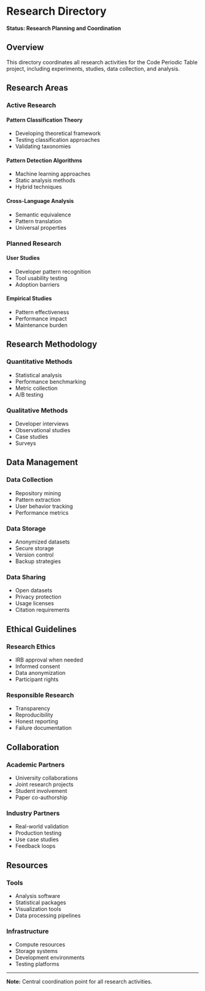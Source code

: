 # Research Directory

**Status: Research Planning and Coordination**

## Overview

This directory coordinates all research activities for the Code Periodic Table project, including experiments, studies, data collection, and analysis.

## Research Areas

### Active Research

#### Pattern Classification Theory
- Developing theoretical framework
- Testing classification approaches
- Validating taxonomies

#### Pattern Detection Algorithms
- Machine learning approaches
- Static analysis methods
- Hybrid techniques

#### Cross-Language Analysis
- Semantic equivalence
- Pattern translation
- Universal properties

### Planned Research

#### User Studies
- Developer pattern recognition
- Tool usability testing
- Adoption barriers

#### Empirical Studies
- Pattern effectiveness
- Performance impact
- Maintenance burden

## Research Methodology

### Quantitative Methods
- Statistical analysis
- Performance benchmarking
- Metric collection
- A/B testing

### Qualitative Methods
- Developer interviews
- Observational studies
- Case studies
- Surveys

## Data Management

### Data Collection
- Repository mining
- Pattern extraction
- User behavior tracking
- Performance metrics

### Data Storage
- Anonymized datasets
- Secure storage
- Version control
- Backup strategies

### Data Sharing
- Open datasets
- Privacy protection
- Usage licenses
- Citation requirements

## Ethical Guidelines

### Research Ethics
- IRB approval when needed
- Informed consent
- Data anonymization
- Participant rights

### Responsible Research
- Transparency
- Reproducibility
- Honest reporting
- Failure documentation

## Collaboration

### Academic Partners
- University collaborations
- Joint research projects
- Student involvement
- Paper co-authorship

### Industry Partners
- Real-world validation
- Production testing
- Use case studies
- Feedback loops

## Resources

### Tools
- Analysis software
- Statistical packages
- Visualization tools
- Data processing pipelines

### Infrastructure
- Compute resources
- Storage systems
- Development environments
- Testing platforms

---

**Note:** Central coordination point for all research activities.